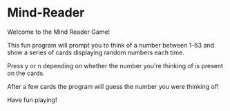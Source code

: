 # Mind-Reader

Welcome to the Mind Reader Game! 

This fun program will prompt you to think of a number between 1-63 and show a series of cards 
displaying random numbers each time.

Press y or n depending on whether the number you're thinking of is present on the cards.

After a few cards the program will guess the number you were thinking of! 

Have fun playing!
